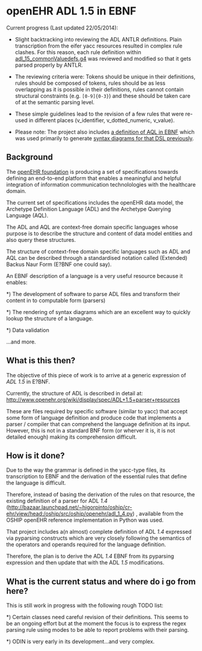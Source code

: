 openEHR ADL 1.5 in EBNF
=======================

Current progress (Last updated 22/05/2014):

* Slight backtracking into reviewing the ADL ANTLR definitions. Plain transcription 
from the eifer yacc resources resulted in complex rule clashes. For this reason, each
rule definition within [adl_15_commonValuedefs.g4](https://github.com/aanastasiou/adl_ebnf/blob/master/src/antlrDefs/adl/adl_15_commonValuedefs.g4) 
was reviewed and modified so that it gets parsed properly by ANTLR.

* The reviewing criteria were: Tokens should be unique in their definitions, rules
should be composed of tokens, rules should be as less overlapping as it is possible 
in their definitions, rules cannot contain structural constraints (e.g. `[0-9]{0-3}`)
and these should be taken care of at the semantic parsing level. 

* These simple guidelines lead to the revision of a few rules that were re-used in 
different places (v_identifier, v_dotted_numeric, v_value).

* Please note: The project also includes [a definition of AQL in EBNF](https://github.com/aanastasiou/adl_ebnf/tree/master/src/aql_ebnf) 
which was used primarily to generate [syntax diagrams for that DSL previously](http://lists.openehr.org/pipermail/openehr-technical_lists.openehr.org/2013-July/007876.html).



Background
----------
The [openEHR foundation](http://www.openehr.org) is producing a set of 
specifications towards defining an end-to-end platform that enables a 
meaningful and helpful integration of information communication 
technolologies with the healthcare domain.

The current set of specifications includes the openEHR data model, the
Archetype Definition Language (ADL) and the Archetype Querying Language
(AQL).

The ADL and AQL are context-free domain specific languages whose purpose 
is to describe the structure and content of data model entities
and also query these structures.

The structure of context-free domain specific languages such as ADL 
and AQL can be described through a standardised notation called 
(Extended) Backus Naur Form (E?BNF one could say).

An EBNF description of a language is a very useful resource because it
enables:

*) The development of software to parse ADL files and
transform their content in to computable form (parsers)

*) The rendering of syntax diagrams which are an excellent way to
quickly lookup the structure of a language.

*) Data validation

...and more.

What is this then?
------------------
The objective of this piece of work is to arrive at a generic expression
of _ADL 1.5_ in E?BNF.

Currently, the structure of ADL is described in detail at: 
http://www.openehr.org/wiki/display/spec/ADL+1.5+parser+resources

These are files required by specific software (similar to yacc) that 
accept some form of language definition and produce code that implements
a parser / compiler that can comprehend the language definition at its 
input. However, this is not in a standard BNF form (or wherver it is, 
it is not detailed enough) making its comprehension difficult.


How is it done?
---------------
Due to the way the grammar is defined in the yacc-type files, its
transcription to EBNF and the derivation of the essential rules that 
define the language is difficult.

Therefore, instead of basing the derivation of the rules on that
resource, the existing definition of a parser for ADL _1.4_ (http://bazaar.launchpad.net/~higorpinto/oship/cr-ehr/view/head:/oship/src/oship/openehr/adl_1_4.py)
, available from the OSHIP openEHR reference implementation in Python 
was used.


That project includes a(n almost) complete definition of ADL _1.4_
expressed via pyparsing constructs which are very closely following
the semantics of the operators and operands required for the language
definition.

Therefore, the plan is to derive the ADL _1.4_ EBNF from its pyparsing
expression and then update that with the ADL _1.5_ modifications.

What is the current status and where do i go from here?
-------------------------------------------------------
This is still work in progress with the following rough TODO list:

*) Certain classes need careful revision of their definitions. This seems
to be an ongoing effort but at the moment the focus is to express the regex
parsing rule using modes to be able to report problems with their parsing.

*) ODIN is very early in its development...and very complex.
